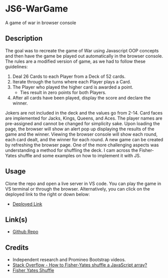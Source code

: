 # JS6-WarGame
A game of war in browser console

## Description

The goal was to recreate the game of War using Javascript OOP concepts and then have the game be played out automatically in the browser console. The rules are a modified version of game, as we had to follow these guidelines:

1. Deal 26 Cards to each Player from a Deck of 52 cards.
2. Iterate through the turns where each Player plays a Card.
3. The Player who played the higher card is awarded a point.
    - Ties result in zero points for both Players.
4. After all cards have been played, display the score and declare the winner.

Jokers are not included in the deck and the values go from 2-14. Card faces are implemented for Jacks, Kings, Queens, and Aces. The player names are pre-assigned and cannot be changed for simplicity sake. Upon loading the page, the browser will show an alert pop up displaying the results of the game and the winner. Viewing the browser console will show each round, each card dealt, and the winner for each round. A new game can be created by refreshing the browser page. One of the more challenging aspects was understanding a method for shuffling the deck. I cam across the Fisher-Yates shuffle and some examples on how to implement it with JS.


## Usage

Clone the repo and open a live server in VS code. You can play the game in VS terminal or through the browser. Alternatively, you can click on the deployed link to the right or down below:

- [Deployed Link](https://exo-mdr-cd2000.github.io/JS6-WarGame/)

## Link(s)

- [Github Repo](https://github.com/Exo-MDR-CD2000/JS6-WarGame)

## Credits

- Independent research and Promineo Bootstrap videos.
- [Stack Overflow - How to Fisher-Yates shuffle a JavaScript array?](https://stackoverflow.com/questions/59810241/how-to-fisher-yates-shuffle-a-javascript-array)
- [Fisher Yates Shuffle](https://medium.com/@omar.rashid2/fisher-yates-shuffle-a2aa15578d2f)